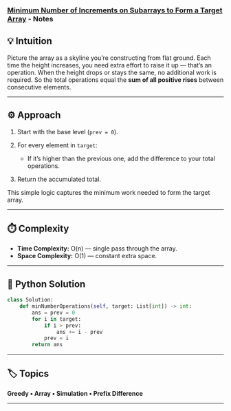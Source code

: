 ### [Minimum Number of Increments on Subarrays to Form a Target Array](https://leetcode.com/problems/minimum-number-of-increments-on-subarrays-to-form-a-target-array/description) - Notes
## 💡 Intuition

Picture the array as a skyline you’re constructing from flat ground.
Each time the height increases, you need extra effort to raise it up — that’s an operation.
When the height drops or stays the same, no additional work is required.
So the total operations equal the **sum of all positive rises** between consecutive elements.

---

## ⚙️ Approach

1. Start with the base level (`prev = 0`).
2. For every element in `target`:

   * If it’s higher than the previous one, add the difference to your total operations.
3. Return the accumulated total.

This simple logic captures the minimum work needed to form the target array.

---

## ⏱️ Complexity

* **Time Complexity:** O(n) — single pass through the array.
* **Space Complexity:** O(1) — constant extra space.

---

## 🐍 Python Solution

```python
class Solution:
    def minNumberOperations(self, target: List[int]) -> int:
        ans = prev = 0
        for i in target:
            if i > prev:
                ans += i - prev
            prev = i
        return ans
```

---

## 🏷️ Topics

**Greedy • Array • Simulation • Prefix Difference**

---
